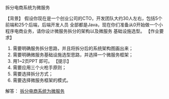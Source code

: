 拆分电商系统为微服务

【背景】
假设你现在是一个创业公司的CTO，开发团队大约30人左右，包括5个前端和25个后端，后端开发人员
全部都是Java，现在你们准备从0开始做一个小程序电商业务，请你设计微服务拆分的架构以及微服务
基础设施选型。
【作业要求】
1. 需要明确服务拆分思路，并且将拆分后的系统架构图画出来；
2. 需要明确微服务基础设施选型思路，并选择一个微服务框架；
3. 用1~2页PPT 即可。
   【提示】
4. 需要应用三个火枪手原则；
5. 需要选择拆分方式；
6. 需要选择微服务框架的模式。

解答：
[拆分电商系统为微服务](拆分电商系统为微服务.md)